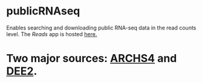 # publicRNAseq
Enables searching and downloading public RNA-seq data in the read counts level.
The *Reads* app is hosted [here.](http://bioinformatics.sdstate.edu/reads/)

# Two major sources: [ARCHS4](https://maayanlab.cloud/archs4/index.html) and [DEE2](https://dee2.io/).
